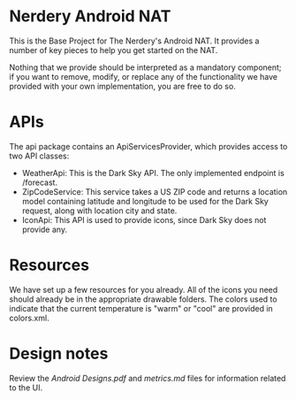 # Nerdery Android NAT

This is the Base Project for The Nerdery's Android NAT.
It provides a number of key pieces to help you get started on the NAT.

Nothing that we provide should be interpreted as a mandatory component;
if you want to remove, modify, or replace any of the functionality we have
provided with your own implementation, you are free to do so.

# APIs

The api package contains an ApiServicesProvider, which provides access to two API classes:

* WeatherApi: This is the Dark Sky API. The only implemented endpoint is /forecast.
* ZipCodeService: This service takes a US ZIP code and returns a location model containing latitude
and longitude to be used for the Dark Sky request, along with location city and state.
* IconApi: This API is used to provide icons, since Dark Sky does not provide any.

# Resources

We have set up a few resources for you already.
All of the icons you need should already be in the appropriate drawable folders.
The colors used to indicate that the current temperature is "warm" or "cool"
are provided in colors.xml.

# Design notes
Review the _Android Designs.pdf_ and _metrics.md_ files for information related to the UI.
